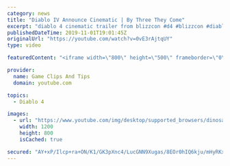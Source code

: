 ```yaml
---
category: news
title: "Diablo IV Announce Cinematic | By Three They Come"
excerpt: "diablo 4 cinematic trailer from blizzcon #d4 #blizzcon #diablo."
publishedDateTime: 2019-11-01T19:01:45Z
originalUrl: "https://youtube.com/watch?v=0vE3rAjtqUY"
type: video

featuredContent: "<iframe width=\"800\" height=\"500\" frameborder=\"0\" src=\"https://www.youtube.com/embed/0vE3rAjtqUY\" allow=\"accelerometer; autoplay; encrypted-media; gyroscope; picture-in-picture\" allowfullscreen></iframe>"

provider:
  name: Game Clips And Tips
  domain: youtube.com

topics:
  - Diablo 4

images:
  - url: "https://www.youtube.com/img/desktop/supported_browsers/dinosaur.png"
    width: 1200
    height: 800
    isCached: true

secured: "AY+xP/Ilcp+ra+ON/K1/GK3pXnc4/LucGNN9Xugas/8EOr0hIQ6kju/mHyRKxQR2yjF+aNaPyYmf8gPFI2zp+A0iGE1Cu9uEMCNZZ+FU12B/bLOp9TWCglB5hKOZk/8GXkUKz0nC2bJ5Xqk2Ymq66Pr0Sz6a7AVhJI2bAjtWtBBCJgbUkCfQvYiZLS7CvfY0Ie8iTkxO6K2SID1EDHO1Q5ZwHgHXKEMn5t32ApmYptN9HHv0cQ1TT35rpmEmfhuiLaqNgvw9SCL2USjr+EoYe8CA/LkkJuGLj+J/bKIiJc6UCAyS0Y7UxpZLIWEFJG+VfaYJZo33j6Tj2NAjCYF7wHMf4E9lFQ5+EMJr3JyJNkiLpchO70wBhdgQibPdevXQHEYHOQD1ZAJf61RFSDoZbQ==;uIZZwdQU6FN6NhpJmHpZ4Q=="
---
```


